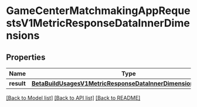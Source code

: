 # GameCenterMatchmakingAppRequestsV1MetricResponseDataInnerDimensions

## Properties
Name | Type | Description | Notes
------------ | ------------- | ------------- | -------------
**result** | [**BetaBuildUsagesV1MetricResponseDataInnerDimensionsBundleIds**](BetaBuildUsagesV1MetricResponseDataInnerDimensionsBundleIds.md) |  | [optional] 

[[Back to Model list]](../README.md#documentation-for-models) [[Back to API list]](../README.md#documentation-for-api-endpoints) [[Back to README]](../README.md)


